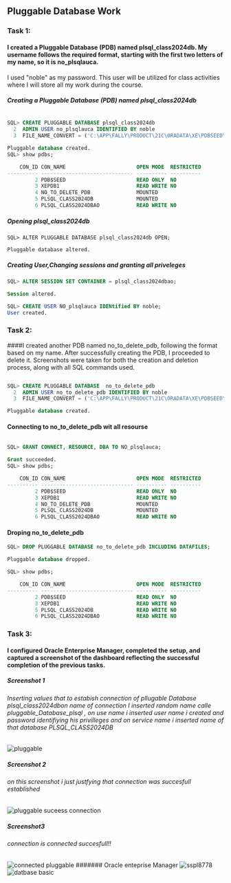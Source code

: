 ## Pluggable Database Work
### Task 1: 
#### I created a Pluggable Database (PDB) named plsql_class2024db. My username follows the required format, starting with the first two letters of my name, so it is no_plsqlauca.
I used "noble" as my password. This user will be utilized for class activities where I will store all my work during the course.

##### Creating a Pluggable Database (PDB) named plsql_class2024db

```sql

SQL> CREATE PLUGGABLE DATABASE plsql_class2024db
  2  ADMIN USER no_plsqlauca IDENTIFIED BY noble
  3  FILE_NAME_CONVERT = ('C:\APP\FALLY\PRODUCT\21C\ORADATA\XE\PDBSEED\', 'C:\APP\FALLY\PRODUCT\21C\ORADATA\XE\plsql_class2024db\');

Pluggable database created.
SQL> show pdbs;

    CON_ID CON_NAME                       OPEN MODE  RESTRICTED
---------- ------------------------------ ---------- ----------
         2 PDB$SEED                       READ ONLY  NO
         3 XEPDB1                         READ WRITE NO
         4 NO_TO_DELETE_PDB               MOUNTED
         5 PLSQL_CLASS2024DB              MOUNTED
         6 PLSQL_CLASS2024DBAO            READ WRITE NO
```
##### Opening plsql_class2024db

```
SQL> ALTER PLUGGABLE DATABASE plsql_class2024db OPEN;

Pluggable database altered.
```
##### Creating User,Changing sessions and  granting all priveleges  
```sql
SQL> ALTER SESSION SET CONTAINER = plsql_class2024dbao;

Session altered.

SQL> CREATE USER NO_plsqlauca IDENtified BY noble;
User created.
```
### Task 2: 
####I created another PDB named no_to_delete_pdb, following the format based on my name. After successfully creating the PDB, I proceeded to delete it. Screenshots were taken for both the creation and deletion process, along with all SQL commands used.
```sql

SQL> CREATE PLUGGABLE DATABASE  no_to_delete_pdb
  2  ADMIN USER no_to_delete_pdb IDENTIFIED BY noble
  3  FILE_NAME_CONVERT = ('C:\APP\FALLY\PRODUCT\21C\ORADATA\XE\PDBSEED\', 'C:\APP\FALLY\PRODUCT\21C\ORADATA\XE\no_to_delete_pdb\');

Pluggable database created.
```
#### Connecting to no_to_delete_pdb wit all resourse
```sql

SQL> GRANT CONNECT, RESOURCE, DBA TO NO_plsqlauca;

Grant succeeded.
SQL> show pdbs;

    CON_ID CON_NAME                       OPEN MODE  RESTRICTED
---------- ------------------------------ ---------- ----------
         2 PDB$SEED                       READ ONLY  NO
         3 XEPDB1                         READ WRITE NO
         4 NO_TO_DELETE_PDB               MOUNTED
         5 PLSQL_CLASS2024DB              MOUNTED
         6 PLSQL_CLASS2024DBAO            READ WRITE NO
```
#### Droping no_to_delete_pdb
```sql
SQL> DROP PLUGGABLE DATABASE no_to_delete_pdb INCLUDING DATAFILES;

Pluggable database dropped.

SQL> show pdbs;

    CON_ID CON_NAME                       OPEN MODE  RESTRICTED
---------- ------------------------------ ---------- ----------
         2 PDB$SEED                       READ ONLY  NO
         3 XEPDB1                         READ WRITE NO
         5 PLSQL_CLASS2024DB              READ WRITE NO
         6 PLSQL_CLASS2024DBAO            READ WRITE NO
```

### Task 3: 

#### I configured Oracle Enterprise Manager, completed the setup, and captured a screenshot of the dashboard reflecting the successful completion of the previous tasks.

##### Screenshot 1

###### Inserting values that to  estabish connection of pllugable Database plsql_class2024dbon name of connection I inserted random name calle pluggable_Database_plsql , on use name i inserted user name i created and password identifiying his privilleges and on service name i inserted name of that database PLSQL_CLASS2024DB

![pluggable](https://github.com/user-attachments/assets/7e478cfc-a7b3-451e-98be-dcfc0238efe5)

 ##### Screenshot 2

 ###### on this screenshot i just justfying that connection was succesfull established
 
![pluggable suceess connection](https://github.com/user-attachments/assets/9705d388-9776-4ca4-b8cf-ca1be97eb05a)
 ##### Screenshot3
 ###### connection is connected succesfull!!
 ![connected pluggable](https://github.com/user-attachments/assets/0d7e1515-d0b2-4289-8791-4ecff99732a4)
 ####### Oracle enteprise Manager
 ![sspl8778](https://github.com/user-attachments/assets/5d9caba1-4727-42b8-a9cb-593125c55e2e)
![datbase basic](https://github.com/user-attachments/assets/04e8ec84-c7bf-456a-9a7b-2885d14ff9ca)

 












```
